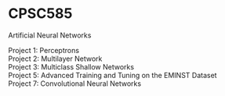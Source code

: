 # CPSC585
Artificial Neural Networks

Project 1: Perceptrons\
Project 2: Multilayer Network\
Project 3: Multiclass Shallow Networks\
Project 5: Advanced Training and Tuning on the EMINST Dataset\
Project 7: Convolutional Neural Networks
